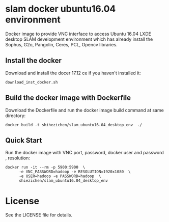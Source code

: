 slam docker ubuntu16.04 environment
=========================
Docker image to provide VNC interface to access Ubuntu 16.04 LXDE desktop SLAM development environment which has already 
install the Sophus, G2o, Pangolin, Ceres, PCL, Opencv libraries.

Install the docker 
-------------------------
Download and install the docer 17.12 ce if you haven't installed it:

```
download_inst_docker.sh 
```

Build the docker image with Dockerfile
-------------------------
Download the Dockerfile and run the docker image build command at same directory:

```
docker build -t shihezichen/slam_ubuntu16.04_desktop_env  ./
```

Quick Start
-------------------------
Run the docker image with VNC port, password, docker user and password , resolution:

```
docker run -it --rm -p 5900:5900  \
      -e VNC_PASSWORD=hadoop -e RESOLUTION=1920x1080  \
      -e USER=hadoop -e PASSWORD=hadoop  \
      shiezichen/slam_ubuntu16.04_desktop_env
```


License
==================

See the LICENSE file for details.
